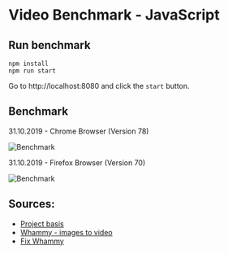 # Video Benchmark - JavaScript

## Run benchmark
```
npm install
npm run start
```
Go to http://localhost:8080 and click the `start` button.

## Benchmark
31.10.2019 - Chrome Browser (Version 78)

![Benchmark](benchmark_chrome.PNG)

31.10.2019 - Firefox Browser (Version 70)

![Benchmark](benchmark_firefox.PNG)

## Sources:
* [Project basis](https://github.com/rustwasm/wasm-pack-template)
* [Whammy - images to video](https://github.com/antimatter15/whammy)
* [Fix Whammy](https://github.com/chrahunt/TagProReplays/commit/0468714cc445cf7875b52b459682f4392c2ef98e#diff-e86e17cf209c8a7f8d42905e3990ce2cR157)